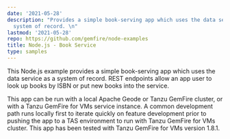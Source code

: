 ```yaml
---
date: '2021-05-28'
description: "Provides a simple book-serving app which uses the data service as a
  system of record. \n"
lastmod: '2021-05-28'
repo: https://github.com/gemfire/node-examples
title: Node.js - Book Service
type: samples
---
```


This Node.js example provides a simple book-serving app which uses the data service as a system of record. REST endpoints allow an app user to look up books by ISBN or put new books into the service.

This app can be run with a local Apache Geode or Tanzu GemFire cluster, or with a Tanzu GemFire for VMs service instance. A common development path runs locally first to iterate quickly on feature development prior to pushing the app to a TAS environment to run with Tanzu GemFire for VMs cluster. This app has been tested with Tanzu GemFire for VMs version 1.8.1.